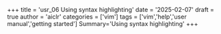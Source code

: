 +++
title = 'usr_06 Using syntax highlighting'
date = '2025-02-07'
draft = true
author = 'aiclr'
categories = ['vim']
tags = ['vim','help','user manual','getting started']
Summary='Using syntax highlighting'
+++